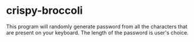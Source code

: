 # crispy-broccoli
This program will randomly generate password from all the characters that are present on your keyboard. The length of the password is user's choice. 

